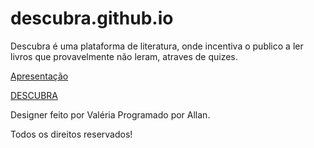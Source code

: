 # descubra.github.io

Descubra é uma plataforma de literatura, onde incentiva o publico a ler livros que provavelmente não leram, atraves de quizes.

[Apresentação](https://drive.google.com/file/d/1UBjkLQUBdmFheedOkN539fFJAgR5yacl/view?usp=sharing)

[DESCUBRA](http://descubra.github.io)


Designer feito por Valéria
Programado por Allan.

Todos os direitos reservados!
